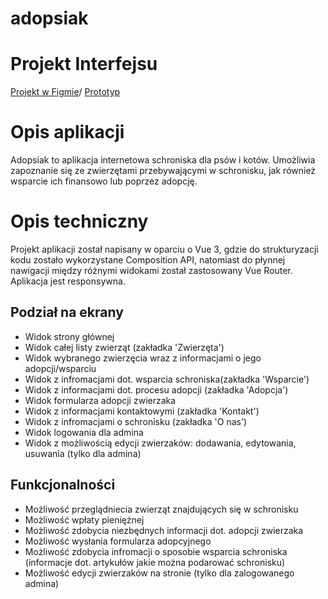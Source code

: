 # adopsiak

# Projekt Interfejsu
[Projekt w Figmie](https://www.figma.com/file/45PQxAGEIn9Ok8pLJ5MPvV/AdoPsiak?type=design&node-id=0%3A1&mode=design&t=jXe8pD8m5lhMs5xF-1)/ [Prototyp](https://www.figma.com/proto/45PQxAGEIn9Ok8pLJ5MPvV/AdoPsiak?type=design&node-id=1-2&t=P1KMIOxGVqmgxdMa-1&scaling=min-zoom&page-id=0%3A1&starting-point-node-id=1%3A2&show-proto-sidebar=1&mode=design)
# Opis aplikacji
Adopsiak to aplikacja internetowa schroniska dla psów i kotów. Umożliwia zapoznanie się ze zwierzętami przebywającymi w schronisku, jak również wsparcie ich finansowo lub poprzez adopcję.
# Opis techniczny
Projekt aplikacji został napisany w oparciu o Vue 3, gdzie do strukturyzacji kodu zostało wykorzystane Composition API, natomiast do płynnej nawigacji między różnymi widokami został zastosowany Vue Router. Aplikacja jest responsywna.
## Podział na ekrany
- Widok strony głównej
- Widok całej listy zwierząt (zakładka 'Zwierzęta')
- Widok wybranego zwierzęcia wraz z informacjami o jego adopcji/wsparciu
- Widok z infromacjami dot. wsparcia schroniska(zakładka 'Wsparcie')
- Widok z informacjami dot. procesu adopcji (zakładka 'Adopcja')
- Widok formularza adopcji zwierzaka
- Widok z informacjami kontaktowymi (zakładka 'Kontakt')
- Widok z infromacjami o schronisku (zakładka 'O nas')
- Widok logowania dla admina
- Widok z możliwością edycji zwierzaków: dodawania, edytowania, usuwania (tylko dla admina)
## Funkcjonalności
- Możliwość przeglądniecia zwierząt znajdujących się w schronisku
- Możliwość wpłaty pieniężnej
- Możliwość zdobycia niezbędnych informacji dot. adopcji zwierzaka
- Możliwość wysłania formularza adopcyjnego
- Możliwość zdobycia infromacji o sposobie wsparcia schroniska (informacje dot. artykułów jakie można podarować schronisku)
- Możliwość edycji zwierzaków na stronie (tylko dla zalogowanego admina)

